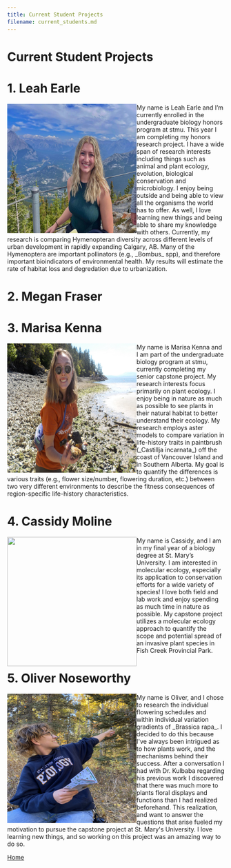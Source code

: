 ```yaml
---
title: Current Student Projects
filename: current_students.md
---
```

# Current Student Projects

# 1. Leah Earle
<img align="left" src="Photos/Leah.jpg" width="300" height="300" >
My name is Leah Earle and I’m currently enrolled in the undergraduate biology honors program at stmu. This year I am completing my honors research project. I have a wide span of research interests including things such as animal and plant ecology, evolution, biological conservation and microbiology. I enjoy being outside and being able to view all the organisms the world has to offer. As well, I love learning new things and being able to share my knowledge with others. Currently, my research is comparing Hymenopteran diversity across different levels of urban development in rapidly expanding Calgary, AB. Many of the Hymenoptera are important pollinators (e.g., _Bombus_ spp), and therefore important bioindicators of environmental health. My results will estimate the rate of habitat loss and degredation due to urbanization. 

# 2. Megan Fraser

# 3. Marisa Kenna
<img align="left" src="Photos/marisa.jpeg" width="300" height="300">
My name is Marisa Kenna and I am part of the undergraduate biology program at stmu, currently completing my senior capstone project. My research interests focus primarily on plant ecology. I enjoy being in nature as much as possible to see plants in their natural habitat to better understand their ecology. My research employs aster models to compare variation in life-history traits in paintbrush (_Castillja incarnata_) off the coast of Vancouver Island and in Southern Alberta. My goal is to quantify the differences is various traits (e.g., flower size/number, flowering duration, etc.) between two very different environments to describe the fitness consequences of region-specific life-history characteristics. 

# 4. Cassidy Moline
<img align="left" src="Photos/cassidy.jpeg" width="300" height="300">
My name is Cassidy, and I am in my final year of a biology degree at St. Mary’s University. I am interested in molecular ecology, especially its application to conservation efforts for a wide variety of species! I love both field and lab work and enjoy spending as much time in nature as possible. My capstone project utilizes a molecular ecology approach to quantify the scope and potential spread of an invasive plant species in Fish Creek Provincial Park.

# 5. Oliver Noseworthy 
<img align="left" src="Photos/Oliver.jpeg" width="300" height="300">
My name is Oliver, and I chose to research the individual flowering schedules and within individual variation gradients of _Brassica rapa_. I decided to do this because I've always been intrigued as to how plants work, and the mechanisms behind their success. After a conversation I had with Dr. Kulbaba regarding his previous work I discovered that there was much more to plants floral displays and functions than I had realized beforehand. This realization, and want to answer the questions that arise fueled my motivation to pursue the capstone project at St. Mary's University. I love learning new things, and so working on this project was an amazing way to do so. 


[Home](index.md)
